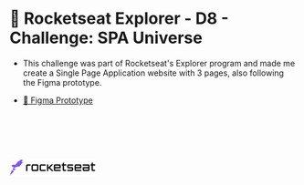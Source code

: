 # 🚀 Rocketseat Explorer - D8 - Challenge: SPA Universe

- This challenge was part of Rocketseat's Explorer program and made me create a Single Page Application website with 3 pages, also following the Figma prototype.

- [🎨 Figma Prototype](https://www.figma.com/file/5ChDmju5aVdAc2ta07FLQd/Desafios-Explorer-SPA-Universe-Copy)

</br>
</br>
</br>
</br>

<a href="https://www.rocketseat.com.br/" target="_blank"><img src="https://raw.githubusercontent.com/Rocketseat/awesome/master/assets/logo_rocketseat.png" alt="Rocketseat" width="150"/></a>
